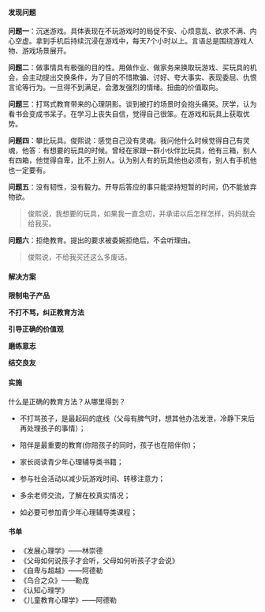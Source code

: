 #### 发现问题

**问题一**：沉迷游戏。具体表现在不玩游戏时的局促不安、心烦意乱、欲求不满、内心空虚。拿到手机后持续沉浸在游戏中，每天7个小时以上。言语总是围绕游戏人物、游戏场景展开。

**问题二**：做事情具有极强的目的性。用做作业、做家务来换取玩游戏、买玩具的机会，会主动提出交换条件，为了目的不惜欺骗、讨好、夸大事实、表现委屈、仇恨言论等行为。一旦得不到满足，会激发强烈的情绪。扭曲的价值取向。

**问题三**：打骂式教育带来的心理阴影。谈到被打的场景时会抱头痛哭。厌学，认为看书会变成书呆子。在学习上丧失自信，觉得自己很笨。在游戏和玩具上获取优势。

**问题四**：攀比玩具。俊熙说：感觉自己没有灵魂。我问他什么时候觉得自己有灵魂，他答：有想要的玩具的时候。曾经在家跟一群小伙伴比玩具，他有三箱，别人有四箱，他觉得自卑，比不上别人。认为别人有的玩具他也必须有，别人有手机他也一定要有。

**问题五**：没有韧性，没有毅力。开导后答应的事只能坚持短暂的时间，仍不能放弃物欲。

> 俊熙说，我想要的玩具，如果我一直念叨，并承诺以后怎样怎样，妈妈就会给我买。

**问题六**：拒绝教育。提出的要求被委婉拒绝后，不会听理由。

> 俊熙说，不给我买还这么多废话。

#### 解决方案

**限制电子产品**

**不打不骂，纠正教育方法**

**引导正确的价值观**

**磨练意志**

**结交良友**



#### 实施

什么是正确的教育方法？从哪里得到？

- 不打骂孩子，是最起码的底线（父母有脾气时，想其他办法发泄，冷静下来后再处理孩子的事情）；

- 陪伴是最重要的教育(你陪孩子的同时，孩子也在陪伴你)；

- 家长阅读青少年心理辅导类书籍；
- 参与社会活动以减少玩游戏时间、转移注意力；
- 多余老师交流，了解在校真实情况；
- 如必要可参加青少年心理辅导类课程；



#### 书单

- 《发展心理学》——林崇德
- 《父母如何说孩子才会听，父母如何听孩子才会说》
- 《自卑与超越》——阿德勒
- 《乌合之众》——勒庞
- 《认知心理学》
- 《儿童教育心理学》——阿德勒
